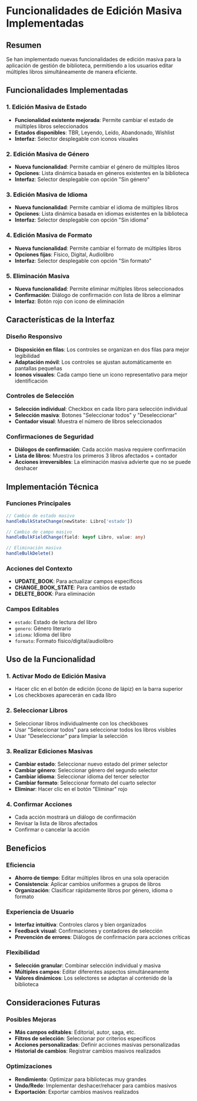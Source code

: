 # Funcionalidades de Edición Masiva Implementadas

## Resumen

Se han implementado nuevas funcionalidades de edición masiva para la aplicación de gestión de biblioteca, permitiendo a los usuarios editar múltiples libros simultáneamente de manera eficiente.

## Funcionalidades Implementadas

### 1. Edición Masiva de Estado
- **Funcionalidad existente mejorada**: Permite cambiar el estado de múltiples libros seleccionados
- **Estados disponibles**: TBR, Leyendo, Leído, Abandonado, Wishlist
- **Interfaz**: Selector desplegable con iconos visuales

### 2. Edición Masiva de Género
- **Nueva funcionalidad**: Permite cambiar el género de múltiples libros
- **Opciones**: Lista dinámica basada en géneros existentes en la biblioteca
- **Interfaz**: Selector desplegable con opción "Sin género"

### 3. Edición Masiva de Idioma
- **Nueva funcionalidad**: Permite cambiar el idioma de múltiples libros
- **Opciones**: Lista dinámica basada en idiomas existentes en la biblioteca
- **Interfaz**: Selector desplegable con opción "Sin idioma"

### 4. Edición Masiva de Formato
- **Nueva funcionalidad**: Permite cambiar el formato de múltiples libros
- **Opciones fijas**: Físico, Digital, Audiolibro
- **Interfaz**: Selector desplegable con opción "Sin formato"

### 5. Eliminación Masiva
- **Nueva funcionalidad**: Permite eliminar múltiples libros seleccionados
- **Confirmación**: Diálogo de confirmación con lista de libros a eliminar
- **Interfaz**: Botón rojo con icono de eliminación

## Características de la Interfaz

### Diseño Responsivo
- **Disposición en filas**: Los controles se organizan en dos filas para mejor legibilidad
- **Adaptación móvil**: Los controles se ajustan automáticamente en pantallas pequeñas
- **Iconos visuales**: Cada campo tiene un icono representativo para mejor identificación

### Controles de Selección
- **Selección individual**: Checkbox en cada libro para selección individual
- **Selección masiva**: Botones "Seleccionar todos" y "Deseleccionar"
- **Contador visual**: Muestra el número de libros seleccionados

### Confirmaciones de Seguridad
- **Diálogos de confirmación**: Cada acción masiva requiere confirmación
- **Lista de libros**: Muestra los primeros 3 libros afectados + contador
- **Acciones irreversibles**: La eliminación masiva advierte que no se puede deshacer

## Implementación Técnica

### Funciones Principales
```typescript
// Cambio de estado masivo
handleBulkStateChange(newState: Libro['estado'])

// Cambio de campo masivo
handleBulkFieldChange(field: keyof Libro, value: any)

// Eliminación masiva
handleBulkDelete()
```

### Acciones del Contexto
- **UPDATE_BOOK**: Para actualizar campos específicos
- **CHANGE_BOOK_STATE**: Para cambios de estado
- **DELETE_BOOK**: Para eliminación

### Campos Editables
- `estado`: Estado de lectura del libro
- `genero`: Género literario
- `idioma`: Idioma del libro
- `formato`: Formato físico/digital/audiolibro

## Uso de la Funcionalidad

### 1. Activar Modo de Edición Masiva
- Hacer clic en el botón de edición (icono de lápiz) en la barra superior
- Los checkboxes aparecerán en cada libro

### 2. Seleccionar Libros
- Seleccionar libros individualmente con los checkboxes
- Usar "Seleccionar todos" para seleccionar todos los libros visibles
- Usar "Deseleccionar" para limpiar la selección

### 3. Realizar Ediciones Masivas
- **Cambiar estado**: Seleccionar nuevo estado del primer selector
- **Cambiar género**: Seleccionar género del segundo selector
- **Cambiar idioma**: Seleccionar idioma del tercer selector
- **Cambiar formato**: Seleccionar formato del cuarto selector
- **Eliminar**: Hacer clic en el botón "Eliminar" rojo

### 4. Confirmar Acciones
- Cada acción mostrará un diálogo de confirmación
- Revisar la lista de libros afectados
- Confirmar o cancelar la acción

## Beneficios

### Eficiencia
- **Ahorro de tiempo**: Editar múltiples libros en una sola operación
- **Consistencia**: Aplicar cambios uniformes a grupos de libros
- **Organización**: Clasificar rápidamente libros por género, idioma o formato

### Experiencia de Usuario
- **Interfaz intuitiva**: Controles claros y bien organizados
- **Feedback visual**: Confirmaciones y contadores de selección
- **Prevención de errores**: Diálogos de confirmación para acciones críticas

### Flexibilidad
- **Selección granular**: Combinar selección individual y masiva
- **Múltiples campos**: Editar diferentes aspectos simultáneamente
- **Valores dinámicos**: Los selectores se adaptan al contenido de la biblioteca

## Consideraciones Futuras

### Posibles Mejoras
- **Más campos editables**: Editorial, autor, saga, etc.
- **Filtros de selección**: Seleccionar por criterios específicos
- **Acciones personalizadas**: Definir acciones masivas personalizadas
- **Historial de cambios**: Registrar cambios masivos realizados

### Optimizaciones
- **Rendimiento**: Optimizar para bibliotecas muy grandes
- **Undo/Redo**: Implementar deshacer/rehacer para cambios masivos
- **Exportación**: Exportar cambios masivos realizados